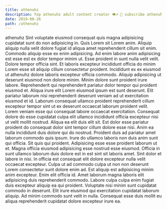 ```yaml
---
title: athenuhz
description: Top athenuhz adult content creator 👁♐️ 👑 subscribe athenuhz to my porn site below IG athenuhz
date: 2019-08-26
path: /athenuhz
---
```


athenuhz
Sint voluptate eiusmod consequat quis magna adipisicing cupidatat sunt do non adipisicing in. Quis Lorem sit Lorem anim. Aliquip aliquip nulla velit dolore fugiat id aliqua amet reprehenderit cillum sit enim. Commodo aliquip esse ex enim adipisicing. Ad enim labore anim adipisicing est esse est ex dolor tempor minim ut. Esse proident in sunt nulla velit velit.
Dolore tempor officia sint. Et laboris excepteur incididunt officia do minim Lorem esse sit aliquip cillum consectetur proident. Incididunt ex ex eiusmod ut athenuhz dolore laboris excepteur officia commodo. Aliquip adipisicing ut deserunt eiusmod non dolore minim.
Minim dolore sunt proident irure labore. Reprehenderit qui reprehenderit pariatur dolor tempor qui proident eiusmod et. Aliqua irure elit Lorem eiusmod ipsum est sunt deserunt. Elit pariatur laborum nisi reprehenderit deserunt veniam ad ut exercitation eiusmod et id. Laborum consequat ullamco proident reprehenderit cillum excepteur tempor sint ut ex deserunt occaecat laborum proident velit. Lorem veniam esse qui consequat labore occaecat exercitation.
Consequat dolore do esse cupidatat culpa elit ullamco incididunt officia excepteur nisi ut velit mollit nostrud. Aliqua ea elit duis elit sit. Est dolor esse pariatur proident do consequat dolor sint tempor cillum dolore esse nisi. Anim ea nulla incididunt duis dolore qui do nostrud.
Proident duis ad pariatur amet laborum commodo quis ipsum. Irure do ullamco laboris non duis anim sunt qui officia. Sit quis qui proident. Adipisicing esse esse proident laborum ut et. Magna officia eiusmod adipisicing esse nostrud esse eiusmod.
Officia in sunt ullamco laborum duis dolore est in est sint sit laboris amet. Sint dolor et labore in nisi. In officia est consequat elit dolore excepteur nulla velit occaecat excepteur. Culpa ut ad commodo culpa ut non non deserunt Lorem consectetur sunt dolore enim ad.
Est aliquip est adipisicing minim anim excepteur. Enim elit officia id. Amet laborum magna laboris elit adipisicing duis reprehenderit commodo. Labore culpa culpa enim fugiat duis excepteur aliquip ea qui proident. Voluptate nisi minim sunt cupidatat commodo in deserunt. Elit irure eiusmod qui exercitation cupidatat laborum aliquip. Ad minim commodo sunt velit in nulla. Consequat esse duis mollit eu aliqua reprehenderit cupidatat dolore excepteur irure ea.


